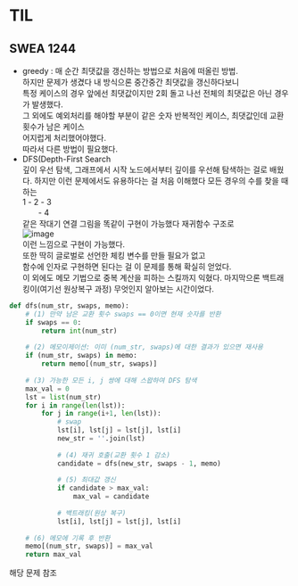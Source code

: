 # TIL

## SWEA 1244
- greedy : 매 순간 최댓값을 갱신하는 방법으로 처음에 떠올린 방법.  
  하지만 문제가 생겼다 내 방식으론 중간중간 최댓값을 갱신하다보니  
  특정 케이스의 경우 앞에선 최댓값이지만 2회 돌고 나선 전체의 최댓값은 아닌 경우가 발생했다.  
  그 외에도 예외처리를 해야할 부분이 같은 숫자 반복적인 케이스, 최댓값인데 교환횟수가 남은 케이스  
  어지럽게 처리했어야했다.  
  따라서 다른 방법이 필요했다.  
- DFS(Depth-First Search  
  깊이 우선 탐색, 그래프에서 시작 노드에서부터 깊이를 우선해 탐색하는 걸로 배웠다.
  하지만 이런 문제에서도 유용하다는 걸 처음 이해했다
  모든 경우의 수를 찾을 때 하는  
   1 - 2 - 3    
   　　- 4  
   같은 작대기 연결 그림을 똑같이 구현이 가능했다
  재귀함수 구조로   
![image](https://github.com/user-attachments/assets/fc3280de-cf93-489b-b467-0fb81b0aefe1)  
이런 느낌으로 구현이 가능했다.  
또한 딱히 글로벌로 선언한 체킹 변수를 만들 필요가 없고  
함수에 인자로 구현하면 된다는 걸 이 문제를 통해 확실히 얻었다.  
이 외에도 메모 기법으로 중복 계산을 피하는 스킬까지 익혔다.
마지막으론 백트래킹이(여기선 원상복구 과정) 무엇인지 알아보는 시간이었다.
```python
def dfs(num_str, swaps, memo):
    # (1) 만약 남은 교환 횟수 swaps == 0이면 현재 숫자를 반환
    if swaps == 0:
        return int(num_str)
    
    # (2) 메모이제이션: 이미 (num_str, swaps)에 대한 결과가 있으면 재사용
    if (num_str, swaps) in memo:
        return memo[(num_str, swaps)]
    
    # (3) 가능한 모든 i, j 쌍에 대해 스왑하여 DFS 탐색
    max_val = 0
    lst = list(num_str)
    for i in range(len(lst)):
        for j in range(i+1, len(lst)):
            # swap
            lst[i], lst[j] = lst[j], lst[i]
            new_str = ''.join(lst)
            
            # (4) 재귀 호출(교환 횟수 1 감소)
            candidate = dfs(new_str, swaps - 1, memo)
            
            # (5) 최대값 갱신
            if candidate > max_val:
                max_val = candidate
            
            # 백트래킹(원상 복구)
            lst[i], lst[j] = lst[j], lst[i]
    
    # (6) 메모에 기록 후 반환
    memo[(num_str, swaps)] = max_val
    return max_val
```
해당 문제 참조
 
